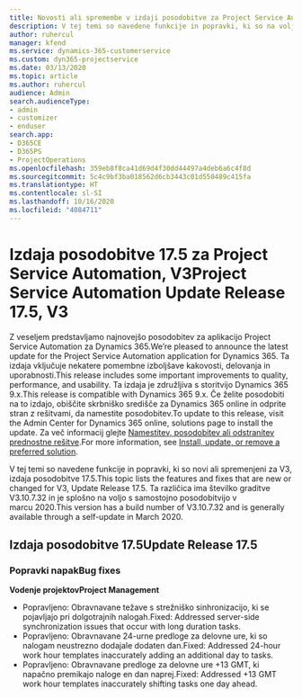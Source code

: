 ```yaml
---
title: Novosti ali spremembe v izdaji posodobitve za Project Service Automation 17.5, hitri popravek, V3
description: V tej temi so navedene funkcije in popravki, ki so na voljo za Project Service Automation V3, izdaja posodobitve 17.5.
author: ruhercul
manager: kfend
ms.service: dynamics-365-customerservice
ms.custom: dyn365-projectservice
ms.date: 03/13/2020
ms.topic: article
ms.author: ruhercul
audience: Admin
search.audienceType:
- admin
- customizer
- enduser
search.app:
- D365CE
- D365PS
- ProjectOperations
ms.openlocfilehash: 359eb8f8ca41d69d4f30dd44497a4deb6a6c4f8d
ms.sourcegitcommit: 5c4c9bf3ba018562d6cb3443c01d550489c415fa
ms.translationtype: HT
ms.contentlocale: sl-SI
ms.lasthandoff: 10/16/2020
ms.locfileid: "4084711"
---
```

# <a name="project-service-automation-update-release-175-v3"></a><span data-ttu-id="08221-103">Izdaja posodobitve 17.5 za Project Service Automation, V3</span><span class="sxs-lookup"><span data-stu-id="08221-103">Project Service Automation Update Release 17.5, V3</span></span>

<span data-ttu-id="08221-104">Z veseljem predstavljamo najnovejšo posodobitev za aplikacijo Project Service Automation za Dynamics 365.</span><span class="sxs-lookup"><span data-stu-id="08221-104">We’re pleased to announce the latest update for the Project Service Automation application for Dynamics 365.</span></span> <span data-ttu-id="08221-105">Ta izdaja vključuje nekatere pomembne izboljšave kakovosti, delovanja in uporabnosti.</span><span class="sxs-lookup"><span data-stu-id="08221-105">This release includes some important improvements to quality, performance, and usability.</span></span>  <span data-ttu-id="08221-106">Ta izdaja je združljiva s storitvijo Dynamics 365 9.x.</span><span class="sxs-lookup"><span data-stu-id="08221-106">This release is compatible with Dynamics 365 9.x.</span></span> <span data-ttu-id="08221-107">Če želite posodobiti na to izdajo, obiščite skrbniško središče za Dynamics 365 online in odprite stran z rešitvami, da namestite posodobitev.</span><span class="sxs-lookup"><span data-stu-id="08221-107">To update to this release, visit the Admin Center for Dynamics 365 online, solutions page to install the update.</span></span> <span data-ttu-id="08221-108">Za več informacij glejte [Namestitev, posodobitev ali odstranitev prednostne rešitve](https://docs.microsoft.com/power-platform/admin/install-remove-preferred-solution).</span><span class="sxs-lookup"><span data-stu-id="08221-108">For more information, see [Install, update, or remove a preferred solution](https://docs.microsoft.com/power-platform/admin/install-remove-preferred-solution).</span></span>

<span data-ttu-id="08221-109">V tej temi so navedene funkcije in popravki, ki so novi ali spremenjeni za V3, izdaja posodobitve 17.5.</span><span class="sxs-lookup"><span data-stu-id="08221-109">This topic lists the features and fixes that are new or changed for V3, Update Release 17.5.</span></span> <span data-ttu-id="08221-110">Ta različica ima številko graditve V3.10.7.32 in je splošno na voljo s samostojno posodobitvijo v marcu 2020.</span><span class="sxs-lookup"><span data-stu-id="08221-110">This version has a build number of V3.10.7.32 and is generally available through a self-update in March 2020.</span></span>


## <a name="update-release-175"></a><span data-ttu-id="08221-111">Izdaja posodobitve 17.5</span><span class="sxs-lookup"><span data-stu-id="08221-111">Update Release 17.5</span></span>

### <a name="bug-fixes"></a><span data-ttu-id="08221-112">Popravki napak</span><span class="sxs-lookup"><span data-stu-id="08221-112">Bug fixes</span></span>


<span data-ttu-id="08221-113">**Vodenje projektov**</span><span class="sxs-lookup"><span data-stu-id="08221-113">**Project Management**</span></span>

- <span data-ttu-id="08221-114">Popravljeno: Obravnavane težave s strežniško sinhronizacijo, ki se pojavljajo pri dolgotrajnih nalogah.</span><span class="sxs-lookup"><span data-stu-id="08221-114">Fixed: Addressed server-side synchronization issues that occur with long duration tasks.</span></span>
- <span data-ttu-id="08221-115">Popravljeno: Obravnavane 24-urne predloge za delovne ure, ki so nalogam neustrezno dodajale dodaten dan.</span><span class="sxs-lookup"><span data-stu-id="08221-115">Fixed: Addressed 24-hour work hour templates inaccurately adding an additional day to tasks.</span></span>
- <span data-ttu-id="08221-116">Popravljeno: Obravnavane predloge za delovne ure +13 GMT, ki napačno premikajo naloge en dan naprej.</span><span class="sxs-lookup"><span data-stu-id="08221-116">Fixed: Addressed +13 GMT work hour templates inaccurately shifting tasks one day ahead.</span></span>

